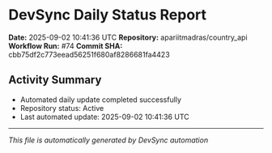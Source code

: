 # DevSync Daily Status Report

**Date:** 2025-09-02 10:41:36 UTC
**Repository:** apariitmadras/country_api
**Workflow Run:** #74
**Commit SHA:** cbb75df2c773eead56251f680af8286681fa4423

## Activity Summary
- Automated daily update completed successfully
- Repository status: Active
- Last automated update: 2025-09-02 10:41:36 UTC

---
*This file is automatically generated by DevSync automation*
